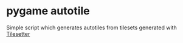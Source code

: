 # pygame autotile

Simple script which generates autotiles from tilesets generated with <a href="https://www.tilesetter.org/">Tilesetter</a>

